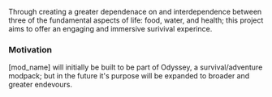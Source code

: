 

Through creating a greater dependenace on and interdependence between three of the fundamental aspects of life: food, water, and health; 
this project aims to offer an engaging and immersive surivival experince. 

### Motivation

[mod_name] will initially be built to be part of Odyssey, a survival/adventure modpack; but in the future it's purpose will be expanded to broader and greater endevours. 
